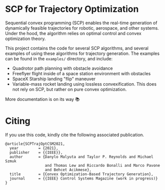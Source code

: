 # SCP for Trajectory Optimization

Sequential convex programming (SCP) enables the real-time generation of
dynamically feasible trajectories for robotic, aerospace, and other
systems. Under the hood, the algorithm relies on optimal control and convex
optimization theory.

This project contains the code for several SCP algorithms, and several examples
of using these algorithms for trajectory generation. The examples can be found
in the `examples/` directory, and include:

- Quadrotor path planning with obstacle avoidance
- Freeflyer flight inside of a space station environment with obstacles
- SpaceX Starship landing "flip" maneuver
- Variable-mass rocket landing using lossless convexification. This does not
  rely on SCP, but rather on pure convex optimization.

More documentation is on its way :books:

# Citing

If you use this code, kindly cite the following associated publication.

```
@article{SCPTrajOptCSM2021,
  year	       = {2021},
  publisher    = {{IEEE}},
  author       = {Danylo Malyuta and Taylor P. Reynolds and Michael Szmuk
                  and Thomas Lew and Riccardo Bonalli and Marco Pavone
                  and Behcet Acikmese},
  title	       = {Convex Optimization-Based Trajectory Generation},
  journal      = {{IEEE} Control Systems Magazine (work in progress)}
}
```
